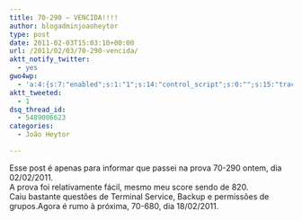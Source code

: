 ```yaml
---
title: 70-290 – VENCIDA!!!!
author: blogadminjoaoheytor
type: post
date: 2011-02-03T15:03:10+00:00
url: /2011/02/03/70-290-vencida/
aktt_notify_twitter:
  - yes
gwo4wp:
  - 'a:4:{s:7:"enabled";s:1:"1";s:14:"control_script";s:0:"";s:15:"tracking_script";s:0:"";s:17:"conversion_script";s:0:"";}'
aktt_tweeted:
  - 1
dsq_thread_id:
  - 5489006623
categories:
  - João Heytor

---
```

<div id="_mcePaste">
  Esse post é apenas para informar que passei na prova 70-290 ontem, dia 02/02/2011.
</div>

<div>
  A prova foi relativamente fácil, mesmo meu score sendo de 820.
</div>

<div>
</div>

<div>
  Caiu bastante questões de Terminal Service, Backup e permissões de grupos.Agora é rumo à próxima, 70-680, dia 18/02/2011.
</div>